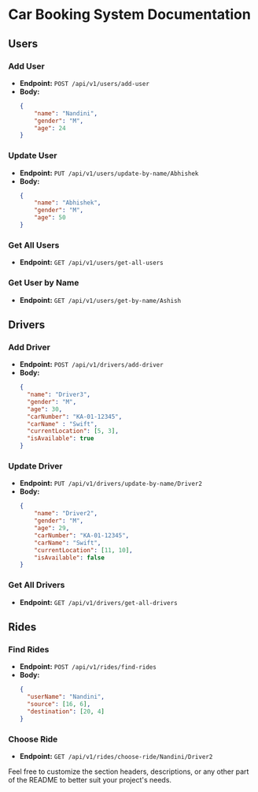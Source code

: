 
# Car Booking System Documentation

## Users

### Add User

- **Endpoint:** `POST /api/v1/users/add-user`
- **Body:**
  ```json
  {
      "name": "Nandini",
      "gender": "M",
      "age": 24
  }
  ```

### Update User

- **Endpoint:** `PUT /api/v1/users/update-by-name/Abhishek`
- **Body:**
  ```json
  {
      "name": "Abhishek",
      "gender": "M",
      "age": 50
  }
  ```

### Get All Users

- **Endpoint:** `GET /api/v1/users/get-all-users`

### Get User by Name

- **Endpoint:** `GET /api/v1/users/get-by-name/Ashish`

## Drivers

### Add Driver

- **Endpoint:** `POST /api/v1/drivers/add-driver`
- **Body:**
  ```json
  {
    "name": "Driver3",
    "gender": "M",
    "age": 30,
    "carNumber": "KA-01-12345",
    "carName" : "Swift",
    "currentLocation": [5, 3],
    "isAvailable": true
  }
  ```

### Update Driver

- **Endpoint:** `PUT /api/v1/drivers/update-by-name/Driver2`
- **Body:**
  ```json
  {
      "name": "Driver2",
      "gender": "M",
      "age": 29,
      "carNumber": "KA-01-12345",
      "carName": "Swift",
      "currentLocation": [11, 10],
      "isAvailable": false
  }
  ```

### Get All Drivers

- **Endpoint:** `GET /api/v1/drivers/get-all-drivers`

## Rides

### Find Rides

- **Endpoint:** `POST /api/v1/rides/find-rides`
- **Body:**
  ```json
  {
    "userName": "Nandini",
    "source": [16, 6],
    "destination": [20, 4]
  }
  ```

### Choose Ride

- **Endpoint:** `GET /api/v1/rides/choose-ride/Nandini/Driver2`

Feel free to customize the section headers, descriptions, or any other part of the README to better suit your project's needs.
